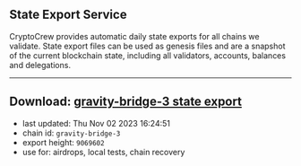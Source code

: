 ## State Export Service
CryptoCrew provides automatic daily state exports for all chains we validate. State export files can be used as genesis files and are a snapshot of the current blockchain state, including all validators, accounts, balances and delegations.

---
**Download: [gravity-bridge-3 state export](https://dl.ccvalidators.com/SERVICE/gravitybridge/gravity-bridge-3_export_9069602.json)**
---

- last updated: Thu Nov 02 2023 16:24:51
- chain id: `gravity-bridge-3`
- export height: `9069602`
- use for: airdrops, local tests, chain recovery
